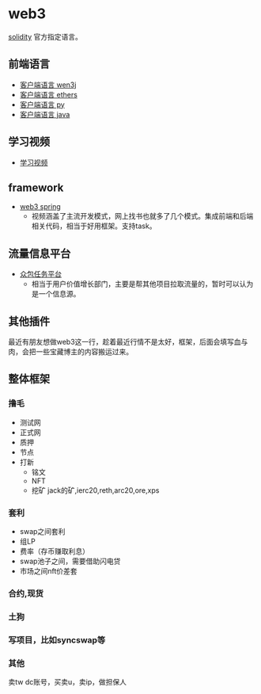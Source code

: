 # web3

[solidity](https://docs.soliditylang.org/en/latest/)
 官方指定语言。

## 前端语言

* [客户端语言 wen3j](https://web3js.readthedocs.io/en/v1.8.2/)
* [客户端语言 ethers](https://docs.ethers.org/v6/)
* [客户端语言 py](https://web3py.readthedocs.io/en/stable/)
* [客户端语言 java](https://docs.web3j.io/4.9.7/)

## 学习视频

* [学习视频](https://github.com/smartcontractkit/full-blockchain-solidity-course-js#hardhat-localhost-node)

## framework

* [web3 spring](https://hardhat.org/)
  * 视频涵盖了主流开发模式，网上找书也就多了几个模式。集成前端和后端相关代码，相当于好用框架。支持task。

## 流量信息平台

* [众包任务平台](https://galxe.com/explore#campaign)
  * 相当于用户价值增长部门，主要是帮其他项目拉取流量的，暂时可以认为是一个信息源。

## 其他插件

最近有朋友想做web3这一行，趁着最近行情不是太好，框架，后面会填写血与肉，会把一些宝藏博主的内容搬运过来。

## 整体框架

<!-- [常温咖啡如何选择项目](./airdrop/how-find),[常温咖啡](https://twitter.com/changwenkafei) -->

### 撸毛

* 测试网
* 正式网
* 质押
* 节点
* 打新
  * 铭文
  * NFT
  * 挖矿
  jack的矿,ierc20,reth,arc20,ore,xps

### 套利

* swap之间套利
* 组LP
* 费率（存币赚取利息）
* swap池子之间，需要借助闪电贷
* 市场之间nft价差套

### 合约,现货

### 土狗

### 写项目，比如syncswap等

### 其他

  卖tw dc账号，买卖u，卖ip，做担保人
